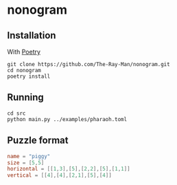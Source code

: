 # nonogram

## Installation
With [Poetry](https://github.com/python-poetry/poetry)
```
git clone https://github.com/The-Ray-Man/nonogram.git
cd nonogram
poetry install
```
## Running
```
cd src
python main.py ../examples/pharaoh.toml
```
## Puzzle format
```toml
name = "piggy"
size = [5,5]
horizontal = [[1,3],[5],[2,2],[5],[1,1]]
vertical = [[4],[4],[2,1],[5],[4]]
```
